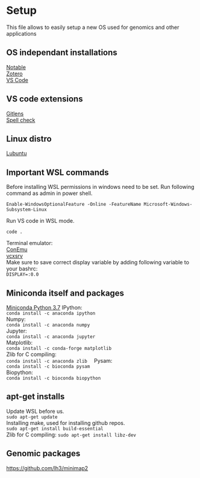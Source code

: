 # Setup 
This file allows to easily setup a new OS used for genomics and other applications
## OS independant installations
[Notable](https://github.com/notable/notable)  
[Zotero](https://www.zotero.org/download/)  
[VS Code](https://code.visualstudio.com/)

## VS code extensions
[Gitlens](https://marketplace.visualstudio.com/items?itemName=eamodio.gitlens)  
[Spell check](https://marketplace.visualstudio.com/items?itemName=streetsidesoftware.code-spell-checker)

## Linux distro
[Lubuntu](https://lubuntu.net/)

## Important WSL commands
Before installing WSL permissions in windows need to be set. Run following command as admin in power shell.
```
Enable-WindowsOptionalFeature -Online -FeatureName Microsoft-Windows-Subsystem-Linux
```  
Run VS code in WSL mode.  
```
code .
```
Terminal emulator:  
[ConEmu](https://www.fosshub.com/ConEmu.html)  
[vcxsrv](https://sourceforge.net/projects/vcxsrv/)  
Make sure to save correct display variable by adding following variable to your bashrc:  
```DISPLAY=:0.0```  


## Miniconda itself and packages
[Miniconda Python 3.7](https://docs.conda.io/en/latest/miniconda.html)
IPython:  
```conda install -c anaconda ipython```    
Numpy:  
```conda install -c anaconda numpy```  
Jupyter:  
```conda install -c anaconda jupyter```   
Matplotlib:  
```conda install -c conda-forge matplotlib```  
Zlib for C compiling:  
```conda install -c anaconda zlib  ```
Pysam:  
```conda install -c bioconda pysam```  
Biopython:  
```conda install -c bioconda biopython```  

## apt-get installs
Update WSL before us.  
```sudo apt-get update```  
Installing make, used for installing github repos.  
```sudo apt-get install build-essential```  
Zlib for C compiling:
```sudo apt-get install libz-dev```  
 
## Genomic packages
https://github.com/lh3/minimap2
